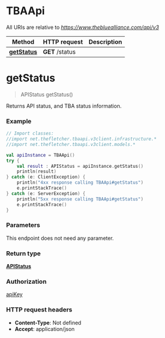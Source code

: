 # TBAApi

All URIs are relative to *https://www.thebluealliance.com/api/v3*

Method | HTTP request | Description
------------- | ------------- | -------------
[**getStatus**](TBAApi.md#getStatus) | **GET** /status | 


<a name="getStatus"></a>
# **getStatus**
> APIStatus getStatus()



Returns API status, and TBA status information.

### Example
```kotlin
// Import classes:
//import net.thefletcher.tbaapi.v3client.infrastructure.*
//import net.thefletcher.tbaapi.v3client.models.*

val apiInstance = TBAApi()
try {
    val result : APIStatus = apiInstance.getStatus()
    println(result)
} catch (e: ClientException) {
    println("4xx response calling TBAApi#getStatus")
    e.printStackTrace()
} catch (e: ServerException) {
    println("5xx response calling TBAApi#getStatus")
    e.printStackTrace()
}
```

### Parameters
This endpoint does not need any parameter.

### Return type

[**APIStatus**](APIStatus.md)

### Authorization

[apiKey](../README.md#apiKey)

### HTTP request headers

 - **Content-Type**: Not defined
 - **Accept**: application/json

